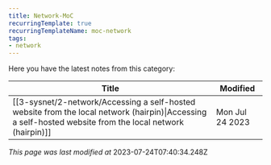 ```yaml
---
title: Network-MoC
recurringTemplate: true
recurringTemplateName: moc-network
tags:
- network
---
```


Here you have the latest notes from this category:

| Title | Modified |
| ----------- | ------------ |
| [[3-sysnet/2-network/Accessing a self-hosted website from the local network (hairpin)\|Accessing a self-hosted website from the local network (hairpin)]] | Mon Jul 24 2023 |




*This page was last modified at* 2023-07-24T07:40:34.248Z 

